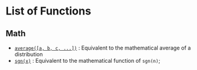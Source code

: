 # List of Functions


## Math 
- [`average([a, b, c, ...])`](https://github.com/cm-verbose/TypeScript-Functions/blob/main/Functions/Math/average.ts) : Equivalent to the mathematical average of a distribution
- [`sgn(x)`](https://github.com/cm-verbose/TypeScript-Functions/blob/main/Functions/Math/sgn.ts) : Equivalent to the mathematical function of `sgn(n)`; 
